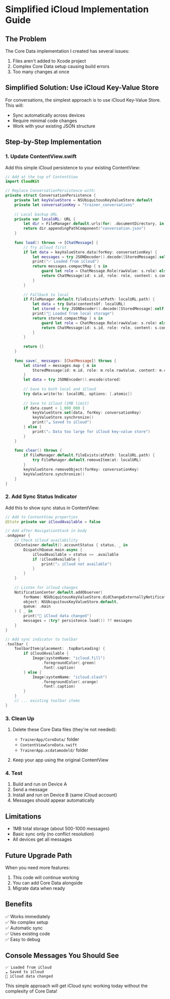 # Simplified iCloud Implementation Guide

## The Problem

The Core Data implementation I created has several issues:
1. Files aren't added to Xcode project
2. Complex Core Data setup causing build errors
3. Too many changes at once

## Simplified Solution: Use iCloud Key-Value Store

For conversations, the simplest approach is to use iCloud Key-Value Store. This will:
- Sync automatically across devices
- Require minimal code changes
- Work with your existing JSON structure

## Step-by-Step Implementation

### 1. Update ContentView.swift

Add this simple iCloud persistence to your existing ContentView:

```swift
// Add at the top of ContentView
import CloudKit

// Replace ConversationPersistence with:
private struct ConversationPersistence {
    private let keyValueStore = NSUbiquitousKeyValueStore.default
    private let conversationKey = "trainer_conversations"
    
    // Local backup URL
    private var localURL: URL {
        let dir = FileManager.default.urls(for: .documentDirectory, in: .userDomainMask).first!
        return dir.appendingPathComponent("conversation.json")
    }
    
    func load() throws -> [ChatMessage] {
        // Try iCloud first
        if let data = keyValueStore.data(forKey: conversationKey) {
            let messages = try JSONDecoder().decode([StoredMessage].self, from: data)
            print("✅ Loaded from iCloud")
            return messages.compactMap { s in
                guard let role = ChatMessage.Role(rawValue: s.role) else { return nil }
                return ChatMessage(id: s.id, role: role, content: s.content, date: s.date)
            }
        }
        
        // Fallback to local
        if FileManager.default.fileExists(atPath: localURL.path) {
            let data = try Data(contentsOf: localURL)
            let stored = try JSONDecoder().decode([StoredMessage].self, from: data)
            print("📱 Loaded from local storage")
            return stored.compactMap { s in
                guard let role = ChatMessage.Role(rawValue: s.role) else { return nil }
                return ChatMessage(id: s.id, role: role, content: s.content, date: s.date)
            }
        }
        
        return []
    }
    
    func save(_ messages: [ChatMessage]) throws {
        let stored = messages.map { m in
            StoredMessage(id: m.id, role: m.role.rawValue, content: m.content, date: m.date)
        }
        let data = try JSONEncoder().encode(stored)
        
        // Save to both local and iCloud
        try data.write(to: localURL, options: [.atomic])
        
        // Save to iCloud (1MB limit)
        if data.count < 1_000_000 {
            keyValueStore.set(data, forKey: conversationKey)
            keyValueStore.synchronize()
            print("☁️ Saved to iCloud")
        } else {
            print("⚠️ Data too large for iCloud key-value store")
        }
    }
    
    func clear() throws {
        if FileManager.default.fileExists(atPath: localURL.path) {
            try FileManager.default.removeItem(at: localURL)
        }
        keyValueStore.removeObject(forKey: conversationKey)
        keyValueStore.synchronize()
    }
}
```

### 2. Add Sync Status Indicator

Add this to show sync status in ContentView:

```swift
// Add to ContentView properties
@State private var iCloudAvailable = false

// Add after NavigationStack in body
.onAppear {
    // Check iCloud availability
    CKContainer.default().accountStatus { status, _ in
        DispatchQueue.main.async {
            iCloudAvailable = status == .available
            if !iCloudAvailable {
                print("⚠️ iCloud not available")
            }
        }
    }
    
    // Listen for iCloud changes
    NotificationCenter.default.addObserver(
        forName: NSUbiquitousKeyValueStore.didChangeExternallyNotification,
        object: NSUbiquitousKeyValueStore.default,
        queue: .main
    ) { _ in
        print("📲 iCloud data changed")
        messages = (try? persistence.load()) ?? messages
    }
}

// Add sync indicator to toolbar
.toolbar {
    ToolbarItem(placement: .topBarLeading) {
        if iCloudAvailable {
            Image(systemName: "icloud.fill")
                .foregroundColor(.green)
                .font(.caption)
        } else {
            Image(systemName: "icloud.slash")
                .foregroundColor(.orange)
                .font(.caption)
        }
    }
    // ... existing toolbar items
}
```

### 3. Clean Up

1. Delete these Core Data files (they're not needed):
   - `TrainerApp/CoreData/` folder
   - `ContentViewCoreData.swift`
   - `TrainerApp.xcdatamodeld/` folder

2. Keep your app using the original ContentView

### 4. Test

1. Build and run on Device A
2. Send a message
3. Install and run on Device B (same iCloud account)
4. Messages should appear automatically

## Limitations

- 1MB total storage (about 500-1000 messages)
- Basic sync only (no conflict resolution)
- All devices get all messages

## Future Upgrade Path

When you need more features:
1. This code will continue working
2. You can add Core Data alongside
3. Migrate data when ready

## Benefits

✅ Works immediately  
✅ No complex setup  
✅ Automatic sync  
✅ Uses existing code  
✅ Easy to debug  

## Console Messages You Should See

```
✅ Loaded from iCloud
☁️ Saved to iCloud
📲 iCloud data changed
```

This simple approach will get iCloud sync working today without the complexity of Core Data!